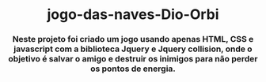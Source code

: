 <h1 align="center"> jogo-das-naves-Dio-Orbi</h1>
<h3 align="center"> Neste projeto foi criado um jogo usando apenas HTML, CSS e javascript com a biblioteca Jquery e Jquery collision, 
  onde o objetivo é salvar o amigo e destruir os inimigos para não perder os pontos de energia.</h3>
